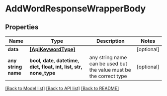 # AddWordResponseWrapperBody


## Properties
Name | Type | Description | Notes
------------ | ------------- | ------------- | -------------
**data** | [**[ApiKeywordType]**](ApiKeywordType.md) |  | [optional] 
**any string name** | **bool, date, datetime, dict, float, int, list, str, none_type** | any string name can be used but the value must be the correct type | [optional]

[[Back to Model list]](../README.md#documentation-for-models) [[Back to API list]](../README.md#documentation-for-api-endpoints) [[Back to README]](../README.md)


